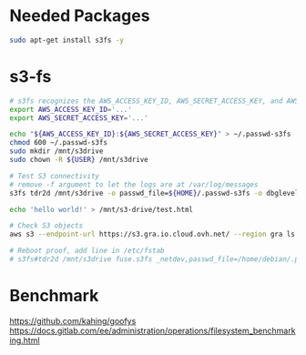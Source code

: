 
# Needed Packages
```sh
sudo apt-get install s3fs -y
```

# s3-fs
```sh
# s3fs recognizes the AWS_ACCESS_KEY_ID, AWS_SECRET_ACCESS_KEY, and AWS_SESSION_TOKEN environment variables.
export AWS_ACCESS_KEY_ID='...'
export AWS_SECRET_ACCESS_KEY='...'

echo "${AWS_ACCESS_KEY_ID}:${AWS_SECRET_ACCESS_KEY}" > ~/.passwd-s3fs
chmod 600 ~/.passwd-s3fs
sudo mkdir /mnt/s3drive
sudo chown -R ${USER} /mnt/s3drive

# Test S3 connectivity
# remove -f argument to let the logs are at /var/log/messages
s3fs tdr2d /mnt/s3drive -o passwd_file=${HOME}/.passwd-s3fs -o dbglevel=info -o url=https://s3.gra.io.cloud.ovh.net -o endpoint=gra -f

echo 'hello world!' > /mnt/s3-drive/test.html

# Check S3 objects
aws s3 --endpoint-url https://s3.gra.io.cloud.ovh.net/ --region gra ls s3://tdr2d

# Reboot proof, add line in /etc/fstab
# s3fs#tdr2d /mnt/s3drive fuse.s3fs _netdev,passwd_file=/home/debian/.passwd-s3fs,url=https://s3.gra.io.cloud.ovh.net 0 0
```



# Benchmark
https://github.com/kahing/goofys
https://docs.gitlab.com/ee/administration/operations/filesystem_benchmarking.html
